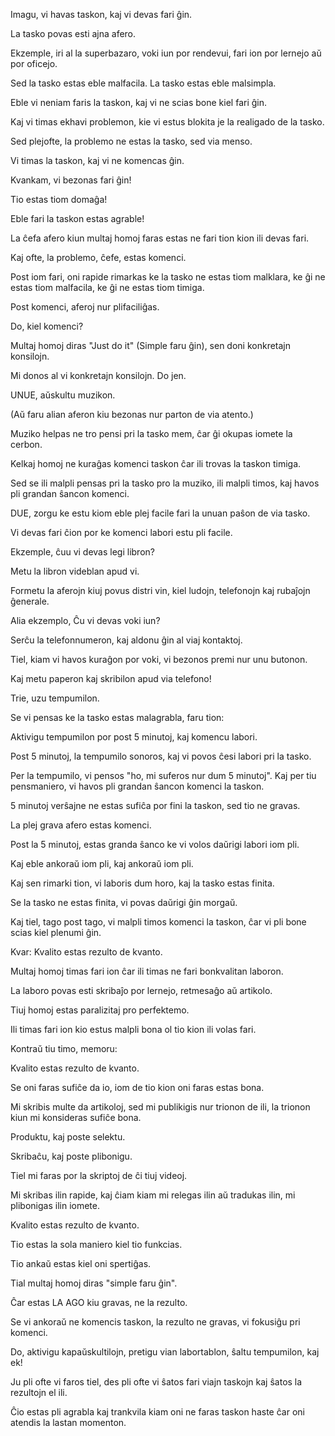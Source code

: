 Imagu, vi havas taskon, kaj vi devas fari ĝin.

La tasko povas esti ajna afero.

Ekzemple, iri al la superbazaro, voki iun por rendevui, fari ion por lernejo aŭ por oficejo.

Sed la tasko estas eble malfacila. La tasko estas eble malsimpla.

Eble vi neniam faris la taskon, kaj vi ne scias bone kiel fari ĝin.

Kaj vi timas ekhavi problemon, kie vi estus blokita je la realigado de la tasko.

Sed plejofte, la problemo ne estas la tasko, sed via menso.

Vi timas la taskon, kaj vi ne komencas ĝin.

Kvankam, vi bezonas fari ĝin!

Tio estas tiom domaĝa!

Eble fari la taskon estas agrable!

La ĉefa afero kiun multaj homoj faras estas ne fari tion kion ili devas fari.

Kaj ofte, la problemo, ĉefe, estas komenci.

Post iom fari, oni rapide rimarkas ke la tasko ne estas tiom malklara, ke ĝi ne estas tiom malfacila, ke ĝi ne estas tiom timiga.

Post komenci, aferoj nur plifaciliĝas.

Do, kiel komenci?

Multaj homoj diras "Just do it" (Simple faru ĝin), sen doni konkretajn konsilojn.

Mi donos al vi konkretajn konsilojn. Do jen.

UNUE, aŭskultu muzikon.

(Aŭ faru alian aferon kiu bezonas nur parton de via atento.)

Muziko helpas ne tro pensi pri la tasko mem, ĉar ĝi okupas iomete la cerbon.

Kelkaj homoj ne kuraĝas komenci taskon ĉar ili trovas la taskon timiga.

Sed se ili malpli pensas pri la tasko pro la muziko, ili malpli timos, kaj havos pli grandan ŝancon komenci.

DUE, zorgu ke estu kiom eble plej facile fari la unuan paŝon de via tasko.

Vi devas fari ĉion por ke komenci labori estu pli facile.

Ekzemple, ĉuu vi devas legi libron?

Metu la libron videblan apud vi.

Formetu la aferojn kiuj povus distri vin, kiel ludojn, telefonojn kaj rubaĵojn ĝenerale.

Alia ekzemplo, Ĉu vi devas voki iun?

Serĉu la telefonnumeron, kaj aldonu ĝin al viaj kontaktoj.

Tiel, kiam vi havos kuraĝon por voki, vi bezonos premi nur unu butonon.

Kaj metu paperon kaj skribilon apud via telefono!

Trie, uzu tempumilon.

Se vi pensas ke la tasko estas malagrabla, faru tion:

Aktivigu tempumilon por post 5 minutoj, kaj komencu labori.

Post 5 minutoj, la tempumilo sonoros, kaj vi povos ĉesi labori pri la tasko.

Per la tempumilo, vi pensos "ho, mi suferos nur dum 5 minutoj". Kaj per tiu pensmaniero, vi havos pli grandan ŝancon komenci la taskon.

5 minutoj verŝajne ne estas sufiĉa por fini la taskon, sed tio ne gravas.

La plej grava afero estas komenci.

Post la 5 minutoj, estas granda ŝanco ke vi volos daŭrigi labori iom pli.

Kaj eble ankoraŭ iom pli, kaj ankoraŭ iom pli.

Kaj sen rimarki tion, vi laboris dum horo, kaj la tasko estas finita.

Se la tasko ne estas finita, vi povas daŭrigi ĝin morgaŭ.

Kaj tiel, tago post tago, vi malpli timos komenci la taskon, ĉar vi pli bone scias kiel plenumi ĝin.

Kvar: Kvalito estas rezulto de kvanto.

Multaj homoj timas fari ion ĉar ili timas ne fari bonkvalitan laboron.

La laboro povas esti skribaĵo por lernejo, retmesaĝo aŭ artikolo.

Tiuj homoj estas paralizitaj pro perfektemo.

Ili timas fari ion kio estus malpli bona ol tio kion ili volas fari.

Kontraŭ tiu timo, memoru:

Kvalito estas rezulto de kvanto.

Se oni faras sufiĉe da io, iom de tio kion oni faras estas bona.

Mi skribis multe da artikoloj, sed mi publikigis nur trionon de ili, la trionon kiun mi konsideras sufiĉe bona.

Produktu, kaj poste selektu.

Skribaĉu, kaj poste plibonigu.

Tiel mi faras por la skriptoj de ĉi tiuj videoj.

Mi skribas ilin rapide, kaj ĉiam kiam mi relegas ilin aŭ tradukas ilin, mi plibonigas ilin iomete.

Kvalito estas rezulto de kvanto.

Tio estas la sola maniero kiel tio funkcias.

Tio ankaŭ estas kiel oni spertiĝas.

Tial multaj homoj diras "simple faru ĝin".

Ĉar estas LA AGO kiu gravas, ne la rezulto.

Se vi ankoraŭ ne komencis taskon, la rezulto ne gravas, vi fokusiĝu pri komenci.

Do, aktivigu kapaŭskultilojn, pretigu vian labortablon, ŝaltu tempumilon, kaj ek!

Ju pli ofte vi faros tiel, des pli ofte vi ŝatos fari viajn taskojn kaj ŝatos la rezultojn el ili.

Ĉio estas pli agrabla kaj trankvila kiam oni ne faras taskon haste ĉar oni atendis la lastan momenton.